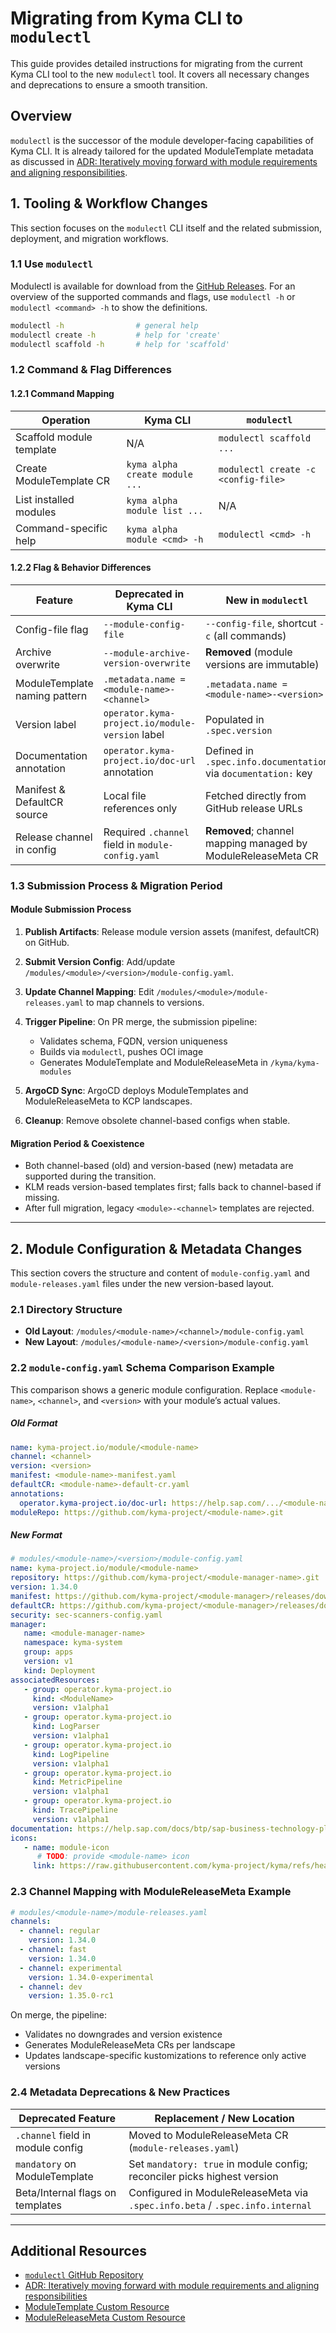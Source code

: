 # Migrating from Kyma CLI to `modulectl`

This guide provides detailed instructions for migrating from the current Kyma CLI tool to the new `modulectl` tool.
It covers all necessary changes and deprecations to ensure a smooth transition.

## Overview

`modulectl` is the successor of the module developer-facing capabilities of Kyma CLI.
It is already tailored for the updated ModuleTemplate metadata as discussed in [ADR: Iteratively moving forward with module requirements and aligning responsibilities](https://github.com/kyma-project/lifecycle-manager/issues/1681).

## 1. Tooling & Workflow Changes

This section focuses on the `modulectl` CLI itself and the related submission, deployment, and migration workflows.

### 1.1 Use `modulectl`
Modulectl is available for download from the [GitHub Releases](https://github.com/kyma-project/modulectl/releases).
For an overview of the supported commands and flags, use `modulectl -h` or `modulectl <command> -h` to show the definitions.

```bash
modulectl -h                # general help
modulectl create -h         # help for 'create'
modulectl scaffold -h       # help for 'scaffold'
```

### 1.2 Command & Flag Differences

#### 1.2.1 Command Mapping

| Operation                | Kyma CLI                       | `modulectl`                         |
|--------------------------|--------------------------------|-------------------------------------|
| Scaffold module template | N/A                            | `modulectl scaffold ...`            |
| Create ModuleTemplate CR | `kyma alpha create module ...` | `modulectl create -c <config-file>` |
| List installed modules   | `kyma alpha module list ...`   | N/A                                 |
| Command-specific help    | `kyma alpha module <cmd> -h`   | `modulectl <cmd> -h`                |

#### 1.2.2 Flag & Behavior Differences

| Feature                       | Deprecated in Kyma CLI                            | New in `modulectl`                                             |
| ----------------------------- | ------------------------------------------------- | -------------------------------------------------------------- |
| Config-file flag              | `--module-config-file`                            | `--config-file`, shortcut `-c` (all commands)                  |
| Archive overwrite             | `--module-archive-version-overwrite`              | **Removed** (module versions are immutable)                    |
| ModuleTemplate naming pattern | `.metadata.name = <module-name>-<channel>`        | `.metadata.name = <module-name>-<version>`                     |
| Version label                 | `operator.kyma-project.io/module-version` label   | Populated in `.spec.version`                                   |
| Documentation annotation      | `operator.kyma-project.io/doc-url` annotation     | Defined in `.spec.info.documentation` via `documentation:` key |
| Manifest & DefaultCR source   | Local file references only                        | Fetched directly from GitHub release URLs                      |
| Release channel in config     | Required `.channel` field in `module-config.yaml` | **Removed**; channel mapping managed by ModuleReleaseMeta CR   |

### 1.3 Submission Process & Migration Period

#### Module Submission Process

1. **Publish Artifacts**: Release module version assets (manifest, defaultCR) on GitHub.
2. **Submit Version Config**: Add/update `/modules/<module>/<version>/module-config.yaml`.
3. **Update Channel Mapping**: Edit `/modules/<module>/module-releases.yaml` to map channels to versions.
4. **Trigger Pipeline**: On PR merge, the submission pipeline:

   * Validates schema, FQDN, version uniqueness
   * Builds via `modulectl`, pushes OCI image
   * Generates ModuleTemplate and ModuleReleaseMeta in `/kyma/kyma-modules`
5. **ArgoCD Sync**: ArgoCD deploys ModuleTemplates and ModuleReleaseMeta to KCP landscapes.
6. **Cleanup**: Remove obsolete channel-based configs when stable.

#### Migration Period & Coexistence

* Both channel-based (old) and version-based (new) metadata are supported during the transition.
* KLM reads version-based templates first; falls back to channel-based if missing.
* After full migration, legacy `<module>-<channel>` templates are rejected.

---
## 2. Module Configuration & Metadata Changes

This section covers the structure and content of `module-config.yaml` and `module-releases.yaml` files under the new version-based layout.

### 2.1 Directory Structure

* **Old Layout**: `/modules/<module-name>/<channel>/module-config.yaml`
* **New Layout**: `/modules/<module-name>/<version>/module-config.yaml`

### 2.2 `module-config.yaml` Schema Comparison Example

This comparison shows a generic module configuration. Replace `<module-name>`, `<channel>`, and `<version>` with your module’s actual values.

##### Old Format

```yaml
name: kyma-project.io/module/<module-name>
channel: <channel>
version: <version>
manifest: <module-name>-manifest.yaml
defaultCR: <module-name>-default-cr.yaml
annotations:
  operator.kyma-project.io/doc-url: https://help.sap.com/.../<module-name>-module
moduleRepo: https://github.com/kyma-project/<module-name>.git
```

##### New Format

```yaml
# modules/<module-name>/<version>/module-config.yaml
name: kyma-project.io/module/<module-name>
repository: https://github.com/kyma-project/<module-manager-name>.git
version: 1.34.0
manifest: https://github.com/kyma-project/<module-manager>/releases/download/1.34.0/<module-manager-name>.yaml
defaultCR: https://github.com/kyma-project/<module-manager>/releases/download/1.34.0/<module-name-default-cr>.yaml
security: sec-scanners-config.yaml
manager:
   name: <module-manager-name>
   namespace: kyma-system
   group: apps
   version: v1
   kind: Deployment
associatedResources:
   - group: operator.kyma-project.io
     kind: <ModuleName>
     version: v1alpha1
   - group: operator.kyma-project.io
     kind: LogParser
     version: v1alpha1
   - group: operator.kyma-project.io
     kind: LogPipeline
     version: v1alpha1
   - group: operator.kyma-project.io
     kind: MetricPipeline
     version: v1alpha1
   - group: operator.kyma-project.io
     kind: TracePipeline
     version: v1alpha1
documentation: https://help.sap.com/docs/btp/sap-business-technology-platform/<kyma-module-name>
icons:
   - name: module-icon
      # TODO: provide <module-name> icon
     link: https://raw.githubusercontent.com/kyma-project/kyma/refs/heads/main/docs/assets/logo_icon.svg
```

### 2.3 Channel Mapping with ModuleReleaseMeta Example

```yaml
# modules/<module-name>/module-releases.yaml
channels:
  - channel: regular
    version: 1.34.0
  - channel: fast
    version: 1.34.0
  - channel: experimental
    version: 1.34.0-experimental
  - channel: dev
    version: 1.35.0-rc1
```

On merge, the pipeline:

* Validates no downgrades and version existence
* Generates ModuleReleaseMeta CRs per landscape
* Updates landscape-specific kustomizations to reference only active versions

### 2.4 Metadata Deprecations & New Practices

| Deprecated Feature                | Replacement / New Location                                                    |
| --------------------------------- | ----------------------------------------------------------------------------- |
| `.channel` field in module config | Moved to ModuleReleaseMeta CR (`module-releases.yaml`)                        |
| `mandatory` on ModuleTemplate     | Set `mandatory: true` in module config; reconciler picks highest version      |
| Beta/Internal flags on templates  | Configured in ModuleReleaseMeta via `.spec.info.beta` / `.spec.info.internal` |

---

## Additional Resources

- [`modulectl` GitHub Repository](https://github.com/kyma-project/modulectl)
- [ADR: Iteratively moving forward with module requirements and aligning responsibilities](https://github.com/kyma-project/lifecycle-manager/issues/1681)
- [ModuleTemplate Custom Resource](https://github.com/kyma-project/lifecycle-manager/blob/main/docs/contributor/resources/03-moduletemplate.md)
- [ModuleReleaseMeta Custom Resource](https://github.com/kyma-project/lifecycle-manager/blob/main/docs/contributor/resources/05-modulereleasemeta.md)
